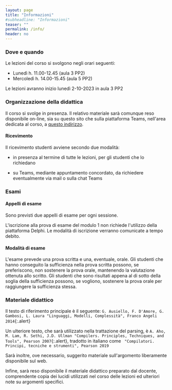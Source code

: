 ```yaml
---
layout: page
title: "Informazioni"
#subheadline: "Informazioni"
teaser: ""
permalink: /info/
header: no
---
```


### Dove e quando

Le lezioni del corso si svolgono negli orari seguenti:

* Lunedì h. 11.00-12.45 (aula 3 PP2) 
* Mercoledì h. 14.00-15.45  (aula 5 PP2)

Le lezioni avranno inizio lunedì 2-10-2023 in aula 3 PP2

### Organizzazione della didattica

Il corso si svolge in presenza. Il relativo materiale sarà comunque reso disponibile on-line, sia su questo sito che sulla piattaforma Teams, nell'area dedicata al corso, a [questo indirizzo](https://teams.microsoft.com/l/channel/19%3abc0238b251fe4421b68944475b03701f%40thread.tacv2/Lezioni?groupId=d4c5d008-9873-4b48-bbb9-9b3481d37e8e&tenantId=24c5be2a-d764-40c5-9975-82d08ae47d0e).

<!--In questa edizione del corso, si prevede di considerare, mediante presentazione da parte del docente ed assegnazione di compiti a gruppi di studenti e studentesse interessati, l'implementazione nel linguaggio Python di metodi ed algoritmi presentati nel corso. La sezione *Codici* del sito è dedicata a fornire accesso alla versione più recente di tale codice, oltre che alla sua documentazione.-->


#### Ricevimento

Il ricevimento studenti avviene secondo due modalità:

* in presenza al termine di tutte le lezioni, per gli studenti che lo richiedano

* su Teams, mediante appuntamento concordato, da richiedere eventualmente via mail o sulla chat Teams

### Esami

#### Appelli di esame

Sono previsti due appelli di esame per ogni sessione. 

L'iscrizione alla prova di esame del modulo 1 non richiede l'utilizzo della piattaforma Delphi. Le modalità di iscrizione verranno comunicate a tempo debito. 

#### Modalità di esame

L'esame prevede una prova scritta e una, eventuale, orale. Gli studenti che hanno conseguito la sufficienza nella prova scritta possono, se preferiscono, non sostenere la prova orale, mantenendo la valutazione ottenuta allo scritto. Gli studenti che sono risultati appena al di sotto della soglia della sufficienza possono, se vogliono, sostenere la prova orale per raggiungere la sufficienza stessa. 


### Materiale didattico

Il testo di riferimento principale è il seguente:
`G. Ausiello, F. D'Amore, G. Gambosi, L. Laura "Linguaggi, Modelli, Complessità", Franco Angeli 2014`{:.alert}

Un ulteriore testo, che sarà utilizzato nella trattazione del parsing, è `A. Aho, M. Lam, R. Sethi, J.D. Ullman "Compilers. Principles, Techniques, and Tools", Pearson 2007`{:.alert}, tradotto in italiano come ` "Compilatori. Principi, tecniche e strumenti", Pearson 2019` 

Sarà inoltre, ove necessario, suggerito materiale sull'argomento liberamente disponibile sul web.

Infine, sarà reso disponibile il materiale didattico preparato dal docente,
comprendente copia dei lucidi utilizzati nel corso delle lezioni ed ulteriori
note su argomenti specifici.